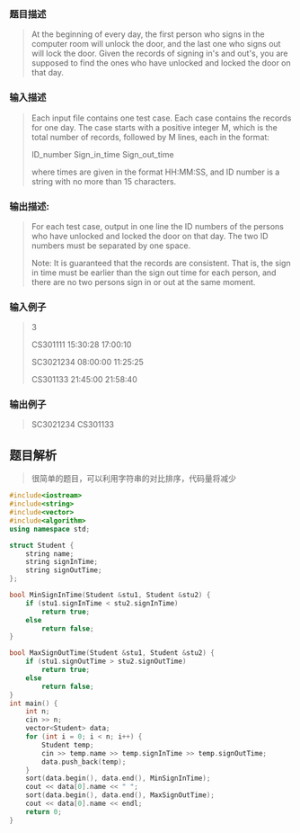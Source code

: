 ### 题目描述
> At the beginning of every day, the first person who signs in the computer room will unlock the door, and the last one who signs out will lock the door. Given the records of signing in's and out's, you are supposed to find the ones who have unlocked and locked the door on that day.

### 输入描述

> Each input file contains one test case. Each case contains the records for one day. The case starts with a positive integer M, which is the total number of records, followed by M lines, each in the format:
>
>ID_number Sign_in_time Sign_out_time
>
>where times are given in the format HH:MM:SS, and ID number is a string with no more than 15 characters.

### 输出描述:
> For each test case, output in one line the ID numbers of the persons who have unlocked and locked the door on that day. The two ID numbers must be separated by one space.
>
>Note: It is guaranteed that the records are consistent. That is, the sign in time must be earlier than the sign out time for each person, and there are no two persons sign in or out at the same moment.

### 输入例子
> 3
>
>CS301111 15:30:28 17:00:10
>
>SC3021234 08:00:00 11:25:25
>
>CS301133 21:45:00 21:58:40

### 输出例子
> SC3021234 CS301133

## 题目解析
>很简单的题目，可以利用字符串的对比排序，代码量将减少

```C++
#include<iostream>
#include<string>
#include<vector>
#include<algorithm>
using namespace std;

struct Student {
	string name;
	string signInTime;
	string signOutTime;
};

bool MinSignInTime(Student &stu1, Student &stu2) {
	if (stu1.signInTime < stu2.signInTime)
		return true;
	else
		return false;
}

bool MaxSignOutTime(Student &stu1, Student &stu2) {
	if (stu1.signOutTime > stu2.signOutTime)
		return true;
	else
		return false;
}
int main() {
	int n;
	cin >> n;
	vector<Student> data;
	for (int i = 0; i < n; i++) {
		Student temp;
		cin >> temp.name >> temp.signInTime >> temp.signOutTime;
		data.push_back(temp);
	}
	sort(data.begin(), data.end(), MinSignInTime);
	cout << data[0].name << " ";
	sort(data.begin(), data.end(), MaxSignOutTime);
	cout << data[0].name << endl;
	return 0;
}
```